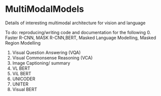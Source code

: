 # MultiModalModels
Details of interesting multimodal architecture for vision and language

To do:
reproducing/writing code and documentation for the following
0. Faster R-CNN, MASK R-CNN,BERT, Masked Language Modelling, Masked Region Modelling
1. Visual Question Answering (VQA)
2. Visual Commonsense Reasoning (VCA)
3. Image Captioning/ summary
5. VL BERT
6. ViL BERT
7. UNICODER
8. UNITER
9. Visual BERT
